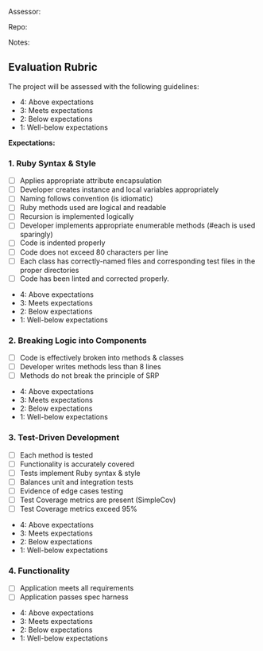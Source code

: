 Assessor: 

Repo:

Notes:



## Evaluation Rubric

The project will be assessed with the following guidelines:

* 4: Above expectations
* 3: Meets expectations
* 2: Below expectations
* 1: Well-below expectations

**Expectations:**

### 1. Ruby Syntax & Style

- [ ] Applies appropriate attribute encapsulation  
- [ ] Developer creates instance and local variables appropriately
- [ ] Naming follows convention (is idiomatic)
- [ ] Ruby methods used are logical and readable  
- [ ] Recursion is implemented logically
- [ ] Developer implements appropriate enumerable methods (#each is used sparingly)
- [ ] Code is indented properly
- [ ] Code does not exceed 80 characters per line 
- [ ] Each class has correctly-named files and corresponding test files in the proper directories
- [ ] Code has been linted and corrected properly.

* 4: Above expectations
* 3: Meets expectations
* 2: Below expectations
* 1: Well-below expectations

### 2. Breaking Logic into Components

- [ ] Code is effectively broken into methods & classes 
- [ ] Developer writes methods less than 8 lines 
- [ ] Methods do not break the principle of SRP 

* 4: Above expectations
* 3: Meets expectations
* 2: Below expectations
* 1: Well-below expectations

### 3. Test-Driven Development

- [ ] Each method is tested  
- [ ] Functionality is accurately covered
- [ ] Tests implement Ruby syntax & style   
- [ ] Balances unit and integration tests 
- [ ] Evidence of edge cases testing 
- [ ] Test Coverage metrics are present (SimpleCov)
- [ ] Test Coverage metrics exceed 95%

* 4: Above expectations
* 3: Meets expectations
* 2: Below expectations
* 1: Well-below expectations

### 4. Functionality

- [ ] Application meets all requirements
- [ ] Application passes spec harness

* 4: Above expectations
* 3: Meets expectations
* 2: Below expectations
* 1: Well-below expectations
